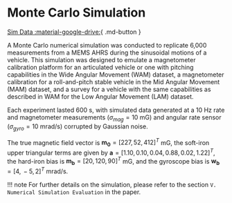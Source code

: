 # Monte Carlo Simulation

[Sim Data :material-google-drive:](https://drive.google.com/file/d/1c5Y1y3PU0pYVrRuZwQGtYYlmj3X2twRm/view?usp=drive_link){ .md-button }

A Monte Carlo numerical simulation was conducted to replicate 6,000 measurements from a MEMS AHRS during the sinusoidal motions of a vehicle. This simulation was designed to emulate a magnetometer calibration platform for an articulated vehicle or one with pitching capabilities in the Wide Angular Movement (WAM) dataset, a magnetometer calibration for a roll-and-pitch stable vehicle in the Mid Angular Movement (MAM) dataset, and a survey for a vehicle with the same capabilities as described in WAM for the Low Angular Movement (LAM) dataset.

Each experiment lasted 600 s, with simulated data generated at a 10 Hz rate and magnetometer measurements ($\sigma_{mag} = 10$ mG) and angular rate sensor ($\sigma_{gyro} = 10$ mrad/s) corrupted by Gaussian noise.

The true magnetic field vector is $\mathbf{m_0} = [227,\, 52, \,412]^T$ mG, the soft-iron upper triangular terms are given by $\mathbf{a} = [1.10,\, 0.10,\, 0.04,\, 0.88,\, 0.02,\, 1.22]^T$, the hard-iron bias is $\mathbf{m_b} = [20,\, 120,\, 90]^T$ mG, and the gyroscope bias is $\mathbf{w_b} = [4,\, -5,\, 2]^T$ mrad/s.

!!! note
    For further details on the simulation, please refer to the section `V. Numerical Simulation Evaluation` in the paper.
